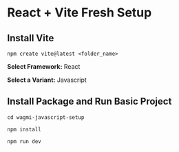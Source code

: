 <!-- @format -->

# React + Vite Fresh Setup

## Install Vite

    npm create vite@latest <folder_name>

<b>Select Framework:</b> React

<b>Select a Variant:</b> Javascript

## Install Package and Run Basic Project

    cd wagmi-javascript-setup

    npm install

    npm run dev
